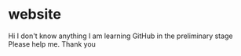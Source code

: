 # website
Hi
I don't know anything
I am learning GitHub in the preliminary stage
Please help me.
Thank you

